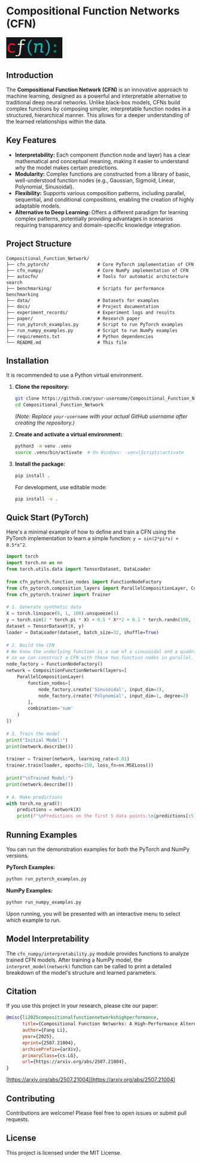 # Compositional Function Networks (CFN)

<p align="left">
  <img src="docs/cfn_logo_new.png" alt="CFN Logo Placeholder" width="150">
</p>

## Introduction

The **Compositional Function Network (CFN)** is an innovative approach to machine learning, designed as a powerful and interpretable alternative to traditional deep neural networks. Unlike black-box models, CFNs build complex functions by composing simpler, interpretable function nodes in a structured, hierarchical manner. This allows for a deeper understanding of the learned relationships within the data.

## Key Features

-   **Interpretability:** Each component (function node and layer) has a clear mathematical and conceptual meaning, making it easier to understand *why* the model makes certain predictions.
-   **Modularity:** Complex functions are constructed from a library of basic, well-understood function nodes (e.g., Gaussian, Sigmoid, Linear, Polynomial, Sinusoidal).
-   **Flexibility:** Supports various composition patterns, including parallel, sequential, and conditional compositions, enabling the creation of highly adaptable models.
-   **Alternative to Deep Learning:** Offers a different paradigm for learning complex patterns, potentially providing advantages in scenarios requiring transparency and domain-specific knowledge integration.

## Project Structure

```
Compositional_Function_Network/
├── cfn_pytorch/                  # Core PyTorch implementation of CFN
├── cfn_numpy/                    # Core NumPy implementation of CFN
├── autocfn/                      # Tools for automatic architecture search
├── benchmarking/                 # Scripts for performance benchmarking
├── data/                         # Datasets for examples
├── docs/                         # Project documentation
├── experiment_records/           # Experiment logs and results
├── paper/                        # Research paper
├── run_pytorch_examples.py       # Script to run PyTorch examples
├── run_numpy_examples.py         # Script to run NumPy examples
├── requirements.txt              # Python dependencies
└── README.md                     # This file
```

## Installation

It is recommended to use a Python virtual environment.

1.  **Clone the repository:**
    ```bash
    git clone https://github.com/your-username/Compositional_Function_Network.git
    cd Compositional_Function_Network
    ```
    *(Note: Replace `your-username` with your actual GitHub username after creating the repository.)*

2.  **Create and activate a virtual environment:**
    ```bash
    python3 -m venv .venv
    source .venv/bin/activate  # On Windows: .venv\Scripts\activate
    ```

3.  **Install the package:**
    ```bash
    pip install .
    ```
    For development, use editable mode:
    ```bash
    pip install -e .
    ```

## Quick Start (PyTorch)

Here's a minimal example of how to define and train a CFN using the PyTorch implementation to learn a simple function: `y = sin(2*pi*x) + 0.5*x^2`.

```python
import torch
import torch.nn as nn
from torch.utils.data import TensorDataset, DataLoader

from cfn_pytorch.function_nodes import FunctionNodeFactory
from cfn_pytorch.composition_layers import ParallelCompositionLayer, CompositionFunctionNetwork
from cfn_pytorch.trainer import Trainer

# 1. Generate synthetic data
X = torch.linspace(0, 1, 100).unsqueeze(1)
y = torch.sin(2 * torch.pi * X) + 0.5 * X**2 + 0.1 * torch.randn(100, 1)
dataset = TensorDataset(X, y)
loader = DataLoader(dataset, batch_size=32, shuffle=True)

# 2. Build the CFN
# We know the underlying function is a sum of a sinusoidal and a quadratic function,
# so we can construct a CFN with these two function nodes in parallel.
node_factory = FunctionNodeFactory()
network = CompositionFunctionNetwork(layers=[
    ParallelCompositionLayer(
        function_nodes=[
            node_factory.create('Sinusoidal', input_dim=1),
            node_factory.create('Polynomial', input_dim=1, degree=2)
        ],
        combination='sum'
    )
])

# 3. Train the model
print("Initial Model:")
print(network.describe())

trainer = Trainer(network, learning_rate=0.01)
trainer.train(loader, epochs=150, loss_fn=nn.MSELoss())

print("\nTrained Model:")
print(network.describe())

# 4. Make predictions
with torch.no_grad():
    predictions = network(X)
    print(f"\nPredictions on the first 5 data points:\n{predictions[:5]}")
```


## Running Examples

You can run the demonstration examples for both the PyTorch and NumPy versions.

**PyTorch Examples:**
```bash
python run_pytorch_examples.py
```

**NumPy Examples:**
```bash
python run_numpy_examples.py
```
Upon running, you will be presented with an interactive menu to select which example to run.

## Model Interpretability

The `cfn_numpy/interpretability.py` module provides functions to analyze trained CFN models. After training a NumPy model, the `interpret_model(network)` function can be called to print a detailed breakdown of the model's structure and learned parameters.

## Citation

If you use this project in your research, please cite our paper:

```bibtex
@misc{li2025compositionalfunctionnetworkshighperformance,
      title={Compositional Function Networks: A High-Performance Alternative to Deep Neural Networks with Built-in Interpretability}, 
      author={Fang Li},
      year={2025},
      eprint={2507.21004},
      archivePrefix={arXiv},
      primaryClass={cs.LG},
      url={https://arxiv.org/abs/2507.21004}, 
}
```

[https://arxiv.org/abs/2507.21004](https://arxiv.org/abs/2507.21004)

## Contributing

Contributions are welcome! Please feel free to open issues or submit pull requests.

## License

This project is licensed under the MIT License.